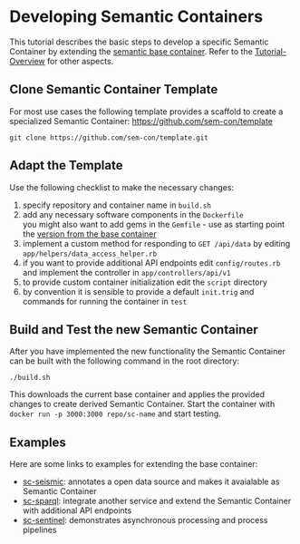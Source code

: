 # Developing Semantic Containers

This tutorial describes the basic steps to develop a specific Semantic Container by extending the [semantic base container](https://github.com/sem-con/sc-base). Refer to the [Tutorial-Overview](https://github.com/sem-con/Tutorials) for other aspects.

## Clone Semantic Container Template    
For most use cases the following template provides a scaffold to create a specialized Semantic Container: https://github.com/sem-con/template

```console
git clone https://github.com/sem-con/template.git
```

## Adapt the Template

Use the following checklist to make the necessary changes:

1. specify repository and container name in `build.sh`    
2. add any necessary software components in the `Dockerfile`    
    you might also want to add gems in the `Gemfile` - use as starting point the [version from the base container](https://github.com/sem-con/sc-base/blob/master/Gemfile)    
3. implement a custom method for responding to `GET /api/data` by editing `app/helpers/data_access_helper.rb`    
4. if you want to provide additional API endpoints edit `config/routes.rb` and implement the controller in `app/controllers/api/v1`    
5. to provide custom container initialization edit the `script` directory    
6. by convention it is sensible to provide a default `init.trig` and commands for running the container in `test`        

## Build and Test the new Semantic Container

After you have implemented the new functionality the Semantic Container can be built with the following command in the root directory:    

```console
./build.sh
```

This downloads the current base container and applies the provided changes to create derived Semantic Container. Start the container with `docker run -p 3000:3000 repo/sc-name` and start testing.

## Examples    

Here are some links to examples for extending the base container:    
* [sc-seismic](https://github.com/sem-con/sc-seismic): annotates a open data source and makes it avaialable as Semantic Container    
* [sc-sparql](https://github.com/sem-con/sc-sparql): integrate another service and extend the Semantic Container with additional API endpoints    
* [sc-sentinel](https://github.com/sem-con/sc-sentinel): demonstrates asynchronous processing and process pipelines    